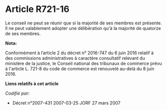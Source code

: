 # Article R721-16

Le conseil ne peut se réunir que si la majorité de ses membres est présente. Il ne peut valablement adopter une délibération
qu'à la majorité de quatorze de ses membres.

**Nota:**

Conformément à l’article 2 du décret n° 2016-747 du 6 juin 2016 relatif à des commissions administratives à caractère
consultatif relevant du ministère de la justice, le Conseil national des tribunaux de commerce prévu à l'article L. 721-8 du
code de commerce est renouvelé au-delà du 8 juin 2016.

**Liens relatifs à cet article**

_Codifié par_:

  - Décret n°2007-431 2007-03-25 JORF 27 mars 2007
